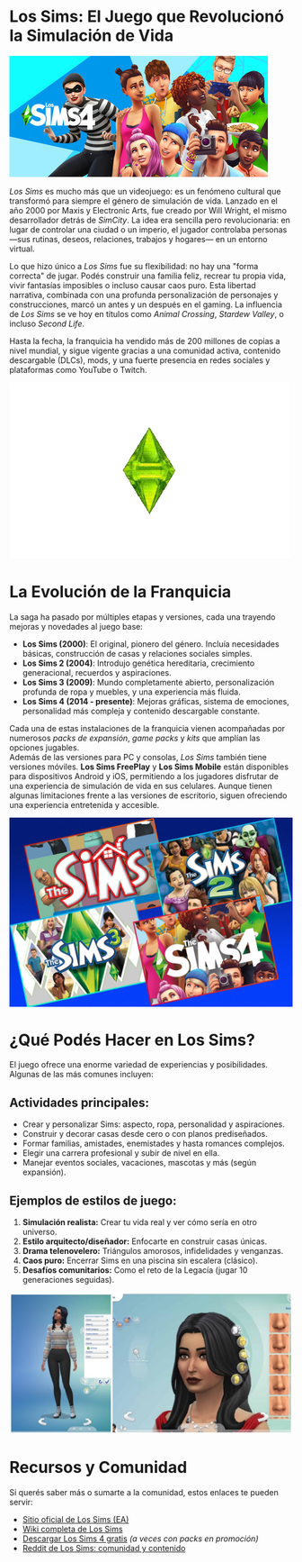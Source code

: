 # Los Sims: El Juego que Revolucionó la Simulación de Vida
![Portada de Los Sims](imgs/simsgame.jpg)

*Los Sims* es mucho más que un videojuego: es un fenómeno cultural que transformó para siempre el género de simulación de vida. Lanzado en el año 2000 por Maxis y Electronic Arts, fue creado por Will Wright, el mismo desarrollador detrás de *SimCity*. La idea era sencilla pero revolucionaria: en lugar de controlar una ciudad o un imperio, el jugador controlaba personas —sus rutinas, deseos, relaciones, trabajos y hogares— en un entorno virtual.

Lo que hizo único a *Los Sims* fue su flexibilidad: no hay una "forma correcta" de jugar. Podés construir una familia feliz, recrear tu propia vida, vivir fantasías imposibles o incluso causar caos puro. Esta libertad narrativa, combinada con una profunda personalización de personajes y construcciones, marcó un antes y un después en el gaming. La influencia de *Los Sims* se ve hoy en títulos como *Animal Crossing*, *Stardew Valley*, o incluso *Second Life*.

Hasta la fecha, la franquicia ha vendido más de 200 millones de copias a nivel mundial, y sigue vigente gracias a una comunidad activa, contenido descargable (DLCs), mods, y una fuerte presencia en redes sociales y plataformas como YouTube o Twitch.

![GIF de Los Sims](imgs/plumbob.gif)

# La Evolución de la Franquicia

La saga ha pasado por múltiples etapas y versiones, cada una trayendo mejoras y novedades al juego base:

- **Los Sims (2000)**: El original, pionero del género. Incluía necesidades básicas, construcción de casas y relaciones sociales simples.
- **Los Sims 2 (2004)**: Introdujo genética hereditaria, crecimiento generacional, recuerdos y aspiraciones.
- **Los Sims 3 (2009)**: Mundo completamente abierto, personalización profunda de ropa y muebles, y una experiencia más fluida.
- **Los Sims 4 (2014 - presente)**: Mejoras gráficas, sistema de emociones, personalidad más compleja y contenido descargable constante.

Cada una de estas instalaciones de la franquicia vienen acompañadas por numerosos *packs de expansión*, *game packs* y *kits* que amplían las opciones jugables.  
Además de las versiones para PC y consolas, *Los Sims* también tiene versiones móviles. **Los Sims FreePlay** y **Los Sims Mobile** están disponibles para dispositivos Android y iOS, permitiendo a los jugadores disfrutar de una experiencia de simulación de vida en sus celulares. Aunque tienen algunas limitaciones frente a las versiones de escritorio, siguen ofreciendo una experiencia entretenida y accesible.

![Los Sims evolución del juego durante los años](imgs/simsevolution.jpg)


# ¿Qué Podés Hacer en Los Sims?

El juego ofrece una enorme variedad de experiencias y posibilidades. Algunas de las más comunes incluyen:

## Actividades principales:
- Crear y personalizar Sims: aspecto, ropa, personalidad y aspiraciones.
- Construir y decorar casas desde cero o con planos prediseñados.
- Formar familias, amistades, enemistades y hasta romances complejos.
- Elegir una carrera profesional y subir de nivel en ella.
- Manejar eventos sociales, vacaciones, mascotas y más (según expansión).

## Ejemplos de estilos de juego:
1. **Simulación realista:** Crear tu vida real y ver cómo sería en otro universo.
2. **Estilo arquitecto/diseñador:** Enfocarte en construir casas únicas.
3. **Drama telenovelero:** Triángulos amorosos, infidelidades y venganzas.
4. **Caos puro:** Encerrar Sims en una piscina sin escalera (clásico).
5. **Desafíos comunitarios:** Como el reto de la Legacía (jugar 10 generaciones seguidas).

![Creación de un Sim](imgs/createsims.jpg)

# Recursos y Comunidad

Si querés saber más o sumarte a la comunidad, estos enlaces te pueden servir:

- [Sitio oficial de Los Sims (EA)](https://www.ea.com/es-es/games/the-sims)
- [Wiki completa de Los Sims](https://sims.fandom.com/es/wiki/Los_Sims_Wiki)
- [Descargar Los Sims 4 gratis](https://www.ea.com/es-es/games/the-sims/the-sims-4/pc/download) *(a veces con packs en promoción)*
- [Reddit de Los Sims: comunidad y contenido](https://www.reddit.com/r/TheSims/)
